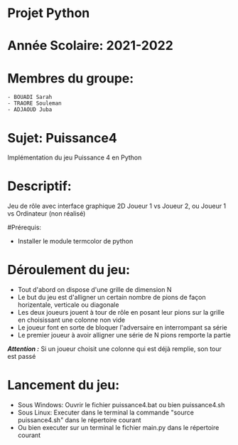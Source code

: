 # Projet Python 
# Année Scolaire: 2021-2022
# Membres du groupe: 
    - BOUADI Sarah
    - TRAORE Souleman
    - ADJAOUD Juba

# Sujet: Puissance4
Implémentation du jeu Puissance 4 en Python

# Descriptif: 
Jeu de rôle avec interface graphique 2D
Joueur 1 vs Joueur 2, ou Joueur 1 vs Ordinateur (non réalisé)

#Prérequis:
- Installer le module termcolor de python

# Déroulement du jeu: 
* Tout d'abord on dispose d'une grille de dimension N
* Le but du jeu est d'alligner un certain nombre de pions de façon horizentale, verticale ou diagonale
* Les deux joueurs jouent à tour de rôle en posant leur pions sur la grille en choisissant une colonne non vide
* Le joueur font en sorte de bloquer l'adversaire en interrompant sa série
* Le premier joueur à avoir alligner une série de N pions remporte la partie

***Attention :*** Si un joueur choisit une colonne qui est déjà remplie, son tour est passé

# Lancement du jeu:
- Sous Windows: Ouvrir le fichier puissance4.bat ou bien puissance4.sh
- Sous Linux: Executer dans le terminal la commande "source puissance4.sh" dans le répertoire courant
- Ou bien executer sur un terminal le fichier main.py dans le répertoire courant